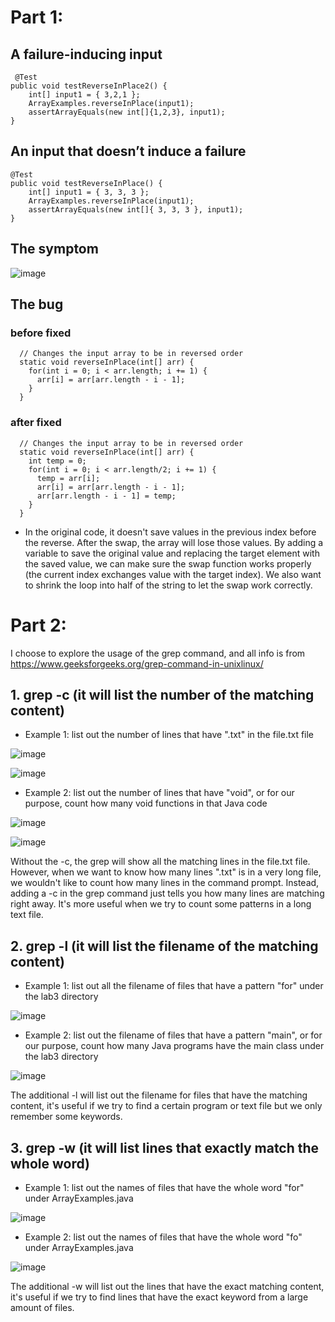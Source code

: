 # Part 1:
## A failure-inducing input
```
 @Test 
public void testReverseInPlace2() {
    int[] input1 = { 3,2,1 };
    ArrayExamples.reverseInPlace(input1);
    assertArrayEquals(new int[]{1,2,3}, input1);
}
```
## An input that doesn’t induce a failure
```
@Test 
public void testReverseInPlace() {
    int[] input1 = { 3, 3, 3 };
    ArrayExamples.reverseInPlace(input1);
    assertArrayEquals(new int[]{ 3, 3, 3 }, input1);
}
```
## The symptom
![image]()

## The bug
### before fixed
```
  // Changes the input array to be in reversed order
  static void reverseInPlace(int[] arr) {
    for(int i = 0; i < arr.length; i += 1) {
      arr[i] = arr[arr.length - i - 1];
    }
  }
```

### after fixed
```
  // Changes the input array to be in reversed order
  static void reverseInPlace(int[] arr) {
    int temp = 0;
    for(int i = 0; i < arr.length/2; i += 1) {
      temp = arr[i];
      arr[i] = arr[arr.length - i - 1];
      arr[arr.length - i - 1] = temp;
    }
  }
```
* In the original code, it doesn't save values in the previous index before the reverse. After the swap, the array will lose those values. By adding a variable to save the original value and replacing the target element with the saved value, we can make sure the swap function works properly (the current index exchanges value with the target index). We also want to shrink the loop into half of the string to let the swap work correctly.

# Part 2:
I choose to explore the usage of the grep command, and all info is from https://www.geeksforgeeks.org/grep-command-in-unixlinux/

## 1. grep -c  (it will list the number of the matching content)
* Example 1: list out the number of lines that have ".txt" in the file.txt file
  
![image]()

![image]()

* Example 2: list out the number of lines that have "void", or for our purpose, count how many void functions in that Java code
  
![image]()

![image]()

Without the -c, the grep will show all the matching lines in the file.txt file. However, when we want to know how many lines ".txt" is in a very long file, we wouldn't like to count how many lines in the command prompt. Instead, adding a -c in the grep command just tells you how many lines are matching right away. It's more useful when we try to count some patterns in a long text file. 

## 2. grep -l  (it will list the filename of the matching content)
* Example 1: list out all the filename of files that have a pattern "for" under the lab3 directory
  
![image]()

* Example 2: list out the filename of files that have a pattern "main", or for our purpose, count how many Java programs have the main class under the lab3 directory

![image]()

The additional -l will list out the filename for files that have the matching content, it's useful if we try to find a certain program or text file but we only remember some keywords.

## 3. grep -w  (it will list lines that exactly match the whole word)
* Example 1: list out the names of files that have the whole word "for" under ArrayExamples.java
  
![image]()

* Example 2: list out the names of files that have the whole word "fo" under ArrayExamples.java
  
![image]()

The additional -w will list out the lines that have the exact matching content, it's useful if we try to find lines that have the exact keyword from a large amount of files.




